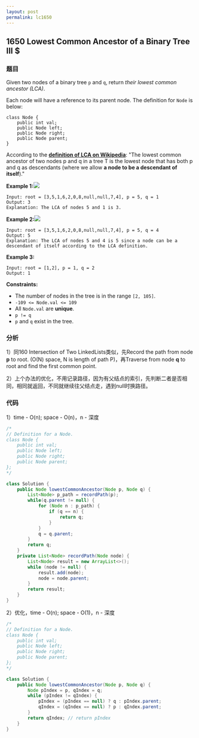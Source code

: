 ```yaml
---
layout: post
permalink: lc1650 
---
```


## 1650 Lowest Common Ancestor of a Binary Tree III $

### 题目

Given two nodes of a binary tree `p` and `q`, return _their lowest common ancestor \(LCA\)_.

Each node will have a reference to its parent node. The definition for `Node` is below:

```text
class Node {
    public int val;
    public Node left;
    public Node right;
    public Node parent;
}
```

According to the [**definition of LCA on Wikipedia**](https://en.wikipedia.org/wiki/Lowest_common_ancestor): "The lowest common ancestor of two nodes p and q in a tree T is the lowest node that has both p and q as descendants \(where we allow **a node to be a descendant of itself**\)."

**Example 1:**![](https://assets.leetcode.com/uploads/2018/12/14/binarytree.png)

```text
Input: root = [3,5,1,6,2,0,8,null,null,7,4], p = 5, q = 1
Output: 3
Explanation: The LCA of nodes 5 and 1 is 3.
```

**Example 2:**![](https://assets.leetcode.com/uploads/2018/12/14/binarytree.png)

```text
Input: root = [3,5,1,6,2,0,8,null,null,7,4], p = 5, q = 4
Output: 5
Explanation: The LCA of nodes 5 and 4 is 5 since a node can be a descendant of itself according to the LCA definition.
```

**Example 3:**

```text
Input: root = [1,2], p = 1, q = 2
Output: 1
```

**Constraints:**

* The number of nodes in the tree is in the range `[2, 105]`.
* `-109 <= Node.val <= 109`
* All `Node.val` are **unique**.
* `p != q`
* `p` and `q` exist in the tree.

### 分析

1）同160 Intersection of Two LinkedLists类似，先Record the path from node **p** to root. \(O\(N\) space, N is length of path P\)，再Traverse from node **q** to root and find the first common point.

2）上个办法的优化，不用记录路径，因为有父结点的索引，先判断二者是否相同，相同就返回，不同就继续往父结点走，遇到null时换路径。

### 代码 

1）time - O\(n\); space - O\(n\)，n - 深度

```java
/*
// Definition for a Node.
class Node {
    public int val;
    public Node left;
    public Node right;
    public Node parent;
};
*/

class Solution {
    public Node lowestCommonAncestor(Node p, Node q) {
        List<Node> p_path = recordPath(p);
        while(q.parent != null) {
            for (Node n : p_path) {
                if (q == n) {
                    return q;
                }
            }
            q = q.parent;
        }
        return q;
    }
    private List<Node> recordPath(Node node) {
        List<Node> result = new ArrayList<>();
        while (node != null) {
            result.add(node);
            node = node.parent;
        }
        return result;
    }
}
```

2）优化，time - O\(n\); space - O\(1\)，n - 深度

```java
/*
// Definition for a Node.
class Node {
    public int val;
    public Node left;
    public Node right;
    public Node parent;
};
*/

class Solution {
    public Node lowestCommonAncestor(Node p, Node q) {
        Node pIndex = p, qIndex = q;
        while (pIndex != qIndex) {
            pIndex = (pIndex == null) ? q : pIndex.parent;
            qIndex = (qIndex == null) ? p : qIndex.parent;
        }
        return qIndex; // return pIndex
    }
}
```